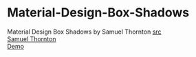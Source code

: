 # Material-Design-Box-Shadows
Material Design Box Shadows by Samuel Thornton
[src](https://codepen.io/sdthornton/pen/wBZdXq?__cf_chl_jschl_tk__=c62f132054aaa99f1b02b52ba42fede0ec7be271-1592046124-0-AZ4v_59BNktyVb7ieJWV3HY-X4-usA8NPJ2q3r-yT20bwK9xbKCBBJoaZndY37mCTRtgzDOeqHaxj9ve5ERbmI47lNqYvNYqxdaFaFGgO9mIWMbJPc_mRZhm3VrSs8rXpmpkWCwueEYqFOWcuSINqJCPoNNHNOcZOSMVzc8kIQELkcb1sNHl8_dXhgQA1zchAeyuPQf5Az7gni9-5K_3vQ4uXOpGf3A8e9UzQTgLp5FqITb9vDQrrR9c4vwhSxz-sFHh-ZcsLRwnE2MpWSyaGW7AiSY7O9ZkSPW13UJqcGF8fVLF2ixkluDNB5ABKwgiZD0veb8dAc4FyPku1vMzDAccoD1tv6UWIXFQ_PEHBghj) <br>
[Samuel Thornton](https://codepen.io/sdthornton)
<br>
[Demo]( https://sharishth.github.io/Material-Design-Box-Shadows/.)
